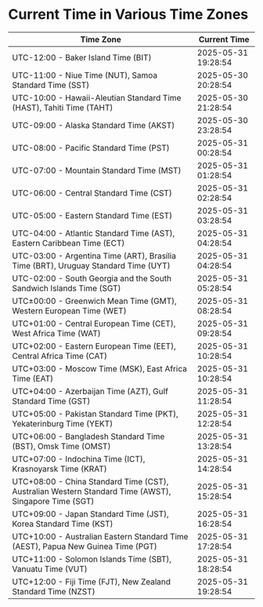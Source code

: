 # Current Time in Various Time Zones

| Time Zone | Current Time |
|-----------|--------------|
| UTC-12:00 - Baker Island Time (BIT) | 2025-05-31 19:28:54 |
| UTC-11:00 - Niue Time (NUT), Samoa Standard Time (SST) | 2025-05-30 20:28:54 |
| UTC-10:00 - Hawaii-Aleutian Standard Time (HAST), Tahiti Time (TAHT) | 2025-05-30 21:28:54 |
| UTC-09:00 - Alaska Standard Time (AKST) | 2025-05-30 23:28:54 |
| UTC-08:00 - Pacific Standard Time (PST) | 2025-05-31 00:28:54 |
| UTC-07:00 - Mountain Standard Time (MST) | 2025-05-31 01:28:54 |
| UTC-06:00 - Central Standard Time (CST) | 2025-05-31 02:28:54 |
| UTC-05:00 - Eastern Standard Time (EST) | 2025-05-31 03:28:54 |
| UTC-04:00 - Atlantic Standard Time (AST), Eastern Caribbean Time (ECT) | 2025-05-31 04:28:54 |
| UTC-03:00 - Argentina Time (ART), Brasília Time (BRT), Uruguay Standard Time (UYT) | 2025-05-31 04:28:54 |
| UTC-02:00 - South Georgia and the South Sandwich Islands Time (SGT) | 2025-05-31 05:28:54 |
| UTC±00:00 - Greenwich Mean Time (GMT), Western European Time (WET) | 2025-05-31 08:28:54 |
| UTC+01:00 - Central European Time (CET), West Africa Time (WAT) | 2025-05-31 09:28:54 |
| UTC+02:00 - Eastern European Time (EET), Central Africa Time (CAT) | 2025-05-31 10:28:54 |
| UTC+03:00 - Moscow Time (MSK), East Africa Time (EAT) | 2025-05-31 10:28:54 |
| UTC+04:00 - Azerbaijan Time (AZT), Gulf Standard Time (GST) | 2025-05-31 11:28:54 |
| UTC+05:00 - Pakistan Standard Time (PKT), Yekaterinburg Time (YEKT) | 2025-05-31 12:28:54 |
| UTC+06:00 - Bangladesh Standard Time (BST), Omsk Time (OMST) | 2025-05-31 13:28:54 |
| UTC+07:00 - Indochina Time (ICT), Krasnoyarsk Time (KRAT) | 2025-05-31 14:28:54 |
| UTC+08:00 - China Standard Time (CST), Australian Western Standard Time (AWST), Singapore Time (SGT) | 2025-05-31 15:28:54 |
| UTC+09:00 - Japan Standard Time (JST), Korea Standard Time (KST) | 2025-05-31 16:28:54 |
| UTC+10:00 - Australian Eastern Standard Time (AEST), Papua New Guinea Time (PGT) | 2025-05-31 17:28:54 |
| UTC+11:00 - Solomon Islands Time (SBT), Vanuatu Time (VUT) | 2025-05-31 18:28:54 |
| UTC+12:00 - Fiji Time (FJT), New Zealand Standard Time (NZST) | 2025-05-31 19:28:54 |
